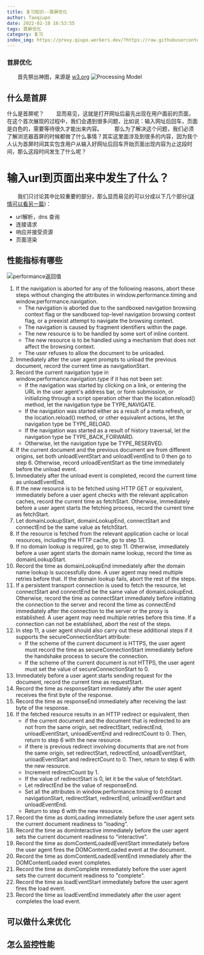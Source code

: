 ```yaml
---
title: 复习知识--首屏优化
author: Taoqiupo
date: 2022-02-10 16:53:55
tags: 首屏优化
category: 复习
index_img: https://proxy.qiupo.workers.dev/?https://raw.githubusercontent.com/qiupo/myImages/master/img/202202111123837.png
---
```

### 首屏优化
&emsp;&emsp;首先祭出神图，来源是 [w3.org](https://proxy.qiupo.workers.dev/?https://www.w3.org/TR/navigation-timing/#sec-window.performance-attribute) 
![](https://proxy.qiupo.workers.dev/?https://raw.githubusercontent.com/qiupo/myImages/master/img/202202111123837.png 'Processing Model')
## 什么是首屏
什么是首屏呢？
&emsp;&emsp;显而易见，这就是打开网址后最先出现在用户面前的页面，在这个首次展现的过程中，我们会遇到很多问题，比如说：输入网址后回车，页面是白色的，需要等待很久才能出来内容。
&emsp;&emsp;那么为了解决这个问题，我们必须了解浏览器首屏的时候都做了什么事情？其实这里面涉及到很多的内容，因为我个人认为首屏时间其实包含用户从输入好网址后回车开始页面出现内容为止这段时间，那么这段时间发生了什么呢？
# 输入url到页面出来中发生了什么？
&emsp;&emsp;我们只讨论其中比较重要的部分，那么显而易见的可以分成以下几个部分([详情可以看另一篇](https://qiupo.github.io/2022/02/11/browser/%E8%BE%93%E5%85%A5url%E5%88%B0%E5%87%BA%E7%8E%B0%E5%86%85%E5%AE%B9%E7%9A%84%E6%B5%81%E7%A8%8B/))：
+ url解析，dns 查询
+ 连接请求
+ 响应并接受资源
+ 页面渲染



## 性能指标有哪些

![](https://proxy.qiupo.workers.dev/?https://raw.githubusercontent.com/qiupo/myImages/master/img/202202101748527.png 'performance返回值')
1. If the navigation is aborted for any of the following reasons, abort these steps without changing the attributes in window.performance.timing and window.performance.navigation.
    + The navigation is aborted due to the sandboxed navigation browsing context flag or the sandboxed top-level navigation browsing context flag, or a preexist attempt to navigate the browsing context.
    + The navigation is caused by fragment identifiers within the page.
    + The new resource is to be handled by some sort of inline content.
    + The new resource is to be handled using a mechanism that does not affect the browsing context.
    + The user refuses to allow the document to be unloaded.
2. Immediately after the user agent prompts to unload the previous document, record the current time as navigationStart.
3. Record the current navigation type in window.performance.navigation.type if it has not been set:
    + If the navigation was started by clicking on a link, or entering the URL in the user agent's address bar, or form submission, or initializing through a script operation other than the location.reload() method, let the navigation type be TYPE_NAVIGATE.
    + If the navigation was started either as a result of a meta refresh, or the location.reload() method, or other equivalent actions, let the navigation type be TYPE_RELOAD.
    + If the navigation was started as a result of history traversal, let the navigation type be TYPE_BACK_FORWARD.
    + Otherwise, let the navigation type be TYPE_RESERVED.
4. If the current document and the previous document are from different origins, set both unloadEventStart and unloadEventEnd to 0 then go to step 6. Otherwise, record unloadEventStart as the time immediately before the unload event.
5. Immediately after the unload event is completed, record the current time as unloadEventEnd.
6. If the new resource is to be fetched using HTTP GET or equivalent, immediately before a user agent checks with the relevant application caches, record the current time as fetchStart. Otherwise, immediately before a user agent starts the fetching process, record the current time as fetchStart.
7. Let domainLookupStart, domainLookupEnd, connectStart and connectEnd be the same value as fetchStart.
8. If the resource is fetched from the relevant application cache or local resources, including the HTTP cache, go to step 13.
9. If no domain lookup is required, go to step 11. Otherwise, immediately before a user agent starts the domain name lookup, record the time as domainLookupStart.
10. Record the time as domainLookupEnd immediately after the domain name lookup is successfully done. A user agent may need multiple retries before that. If the domain lookup fails, abort the rest of the steps.
11. If a persistent transport connection is used to fetch the resource, let connectStart and connectEnd be the same value of domainLookupEnd. Otherwise, record the time as connectStart immediately before initiating the connection to the server and record the time as connectEnd immediately after the connection to the server or the proxy is established. A user agent may need multiple retries before this time. If a connection can not be established, abort the rest of the steps.
12. In step 11, a user agent should also carry out these additional steps if it supports the secureConnectionStart attribute:
    + If the scheme of the current document is HTTPS, the user agent must record the time as secureConnectionStart immediately before the handshake process to secure the connection.
    + If the scheme of the current document is not HTTPS, the user agent must set the value of secureConnectionStart to 0.
13. Immediately before a user agent starts sending request for the document, record the current time as requestStart.
14. Record the time as responseStart immediately after the user agent receives the first byte of the response.
15. Record the time as responseEnd immediately after receiving the last byte of the response.
16. If the fetched resource results in an HTTP redirect or equivalent, then
    + if the current document and the document that is redirected to are not from the same origin, set redirectStart, redirectEnd, unloadEventStart, unloadEventEnd and redirectCount to 0. Then, return to step 6 with the new resource.
    + if there is previous redirect involving documents that are not from the same origin, set redirectStart, redirectEnd, unloadEventStart, unloadEventStart and redirectCount to 0. Then, return to step 6 with the new resource.
    + Increment redirectCount by 1.
    + If the value of redirectStart is 0, let it be the value of fetchStart.
    + Let redirectEnd be the value of responseEnd.
    + Set all the attributes in window.performance.timing to 0 except navigationStart, redirectStart, redirectEnd, unloadEventStart and unloadEventEnd.
    + Return to step 6 with the new resource.
17. Record the time as domLoading immediately before the user agent sets the current document readiness to "loading".
18. Record the time as domInteractive immediately before the user agent sets the current document readiness to "interactive".
19. Record the time as domContentLoadedEventStart immediately before the user agent fires the DOMContentLoaded event at the document.
20. Record the time as domContentLoadedEventEnd immediately after the DOMContentLoaded event completes.
21. Record the time as domComplete immediately before the user agent sets the current document readiness to "complete".
22. Record the time as loadEventStart immediately before the user agent fires the load event.
23. Record the time as loadEventEnd immediately after the user agent completes the load event.
[](https://proxy.qiupo.workers.dev/?https://raw.githubusercontent.com/qiupo/myImages/master/img/202202101748527.png '参数')
## 可以做什么来优化
## 怎么监控性能